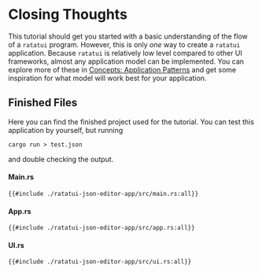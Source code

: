 # Closing Thoughts

This tutorial should get you started with a basic understanding of the flow of a `ratatui` program.
However, this is only _one_ way to create a `ratatui` application. Because `ratatui` is relatively
low level compared to other UI frameworks, almost any application model can be implemented. You can
explore more of these in [Concepts: Application Patterns](../../concepts/application-patterns/) and
get some inspiration for what model will work best for your application.

## Finished Files

Here you can find the finished project used for the tutorial. You can test this application by
yourself, but running

```shell
cargo run > test.json
```

and double checking the output.

#### Main.rs

```rust,no_run,noplayground
{{#include ./ratatui-json-editor-app/src/main.rs:all}}
```

#### App.rs

```rust,no_run,noplayground
{{#include ./ratatui-json-editor-app/src/app.rs:all}}
```

#### UI.rs

```rust,no_run,noplayground
{{#include ./ratatui-json-editor-app/src/ui.rs:all}}
```
